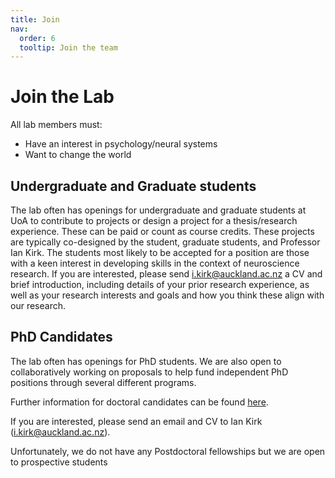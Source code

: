 ```yaml
---
title: Join
nav:
  order: 6
  tooltip: Join the team
---
```


# <i class="fas join"></i>Join the Lab


All lab members must:
- Have an interest in psychology/neural systems 
- Want to change the world


## Undergraduate and Graduate students

The lab often has openings for undergraduate and graduate students at UoA to contribute to projects or design a project for a thesis/research experience. These can be paid or count as course credits. These projects are typically co-designed by the student, graduate students, and Professor Ian Kirk. The students most likely to be accepted for a position are those with a keen interest in developing skills in the context of neuroscience research. If you are interested, please send <i.kirk@auckland.ac.nz> a CV and brief introduction, including details of your prior research experience, as well as your research interests and goals and how you think these align with our research.


## PhD Candidates

The lab often has openings for PhD students. We are also open to collaboratively working on proposals to help fund independent PhD positions through several different programs.

Further information for doctoral candidates can be found [here](https://www.auckland.ac.nz/en/students/academic-information/postgraduate-students/doctoral.html). 


If you are interested, please send an email and CV to Ian Kirk (<i.kirk@auckland.ac.nz>). 

Unfortunately, we do not have any Postdoctoral fellowships but we are open to prospective students
